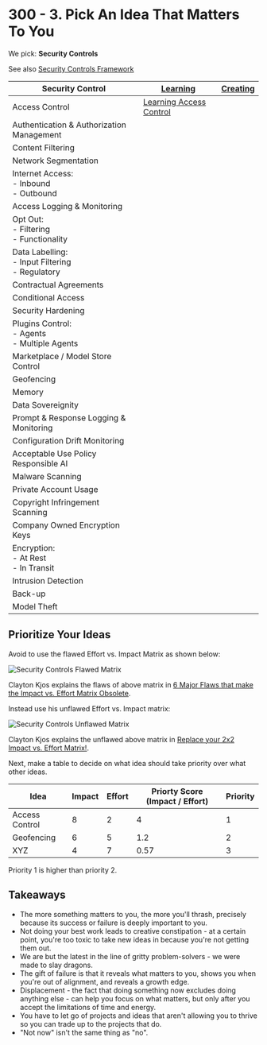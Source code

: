 # 300 - 3. Pick An Idea That Matters To You

We pick: **Security Controls**

See also [Security Controls Framework](https://securecontrolsframework.com/)

| Security Control | [Learning](https://github.com/vanHeemstraSystems/learning-security-controls) | [Creating](https://github.com/vanHeemstraSystems/creating-security-controls) |
| --- | --- | --- | 
| Access Control | [Learning Access Control](https://github.com/vanHeemstraSystems/learning-access-control) | |
| Authentication & Authorization Management | | |
| Content Filtering | | |
| Network Segmentation | | |
| Internet Access:<br>- Inbound<br>- Outbound | | |
| Access Logging & Monitoring | | |
| Opt Out:<br>- Filtering<br>- Functionality | | |
| Data Labelling:<br>- Input Filtering<br>- Regulatory | | |
| Contractual Agreements | | |
| Conditional Access | | |
| Security Hardening | | |
| Plugins Control:<br>- Agents<br>- Multiple Agents | | |
| Marketplace / Model Store Control | | |
| Geofencing | | |
| Memory | | |
| Data Sovereignity | | |
| Prompt & Response Logging & Monitoring | | |
| Configuration Drift Monitoring | | |
| Acceptable Use Policy Responsible AI | | |
| Malware Scanning | | |
| Private Account Usage | | |
| Copyright Infringement Scanning | | |
| Company Owned Encryption Keys | | |
| Encryption:<br>- At Rest<br>- In Transit | | |
| Intrusion Detection | | |
| Back-up | | |
| Model Theft | | |

## Prioritize Your Ideas

Avoid to use the flawed Effort vs. Impact Matrix as shown below:

![Security Controls Flawed Matrix](https://github.com/vanHeemstraSystems/start-finishing-security-controls/assets/1499433/de8b582b-1c2c-482f-80a2-16488a767ce7)

Clayton Kjos explains the flaws of above matrix in [6 Major Flaws that make the Impact vs. Effort Matrix Obsolete](https://www.claytonkjos.com/blog/6-major-flaws-that-make-the-impact-vs-effort-matrix-obsolete).

Instead use his unflawed Effort vs. Impact matrix:

![Security Controls Unflawed Matrix](https://github.com/vanHeemstraSystems/start-finishing-security-controls/assets/1499433/618abbc0-c653-41f6-a19d-0e456e2b5657)

Clayton Kjos explains the unflawed above matrix in [Replace your 2x2 Impact vs. Effort Matrix!](https://www.claytonkjos.com/blog/t88kggug5sz3p5asz8nx9pymze1d7n).

Next, make a table to decide on what idea should take priority over what other ideas.

| Idea | Impact | Effort | Priorty Score (Impact / Effort) | Priority |
| -- | -- | -- | -- | -- |
| Access Control | 8 | 2 | 4 | 1 |
| Geofencing | 6 | 5 | 1.2 | 2 |
| XYZ | 4 | 7 | 0.57 | 3 |

Priority 1 is higher than priority 2.

## Takeaways

- The more something matters to you, the more you'll thrash, precisely because its success or failure is deeply important to you.
- Not doing your best work leads to creative constipation - at a certain point, you're too toxic to take new ideas in because you're not getting them out.
- We are but the latest in the line of gritty problem-solvers - we were made to slay dragons.
- The gift of failure is that it reveals what matters to you, shows you when you're out of alignment, and reveals a growth edge.
- Displacement - the fact that doing something now excludes doing anything else - can help you focus on what matters, but only after you accept the limitations of time and energy.
- You have to let go of projects and ideas that aren't allowing you to thrive so you can trade up to the projects that do.
- "Not now" isn't the same thing as "no".
